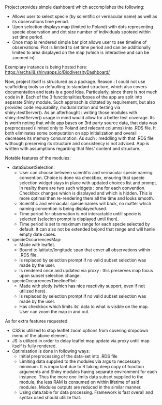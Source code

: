 Project provides simple dashboard which accomplishes the following:
 - Allows user to select specie (by scientific or vernacular name) as well as its observations time period.
 - Upon selection displays map (limited to Poland) with dots representing specie observation and dot size number of individuals spoteed within set time period.
 - Once map is rendered simple bar plot allows user to see timeline of observations. Plot is limited to set time period and can be additionally limited to area displayed on the map (which is interactive and can be zoomed in)

Exemplary instance is being hosted here: https://archail8.shinyapps.io/BiodiversityDashboard/

Now, project itself is structured as a package. Reason : I could not use scaffolding tools so defaulting to standard structure, which also covers documentation and tests is a good idea. Particularly, since there is not much code in it.
Each of the 3 functionalities/boxes of the app are split into separate Shiny module. Such approach is dictated by requirement, but also provides code requsability, modularization and testing via shiny::testServer(). As an afterhought :
writing those modules with shiny::testServer() usage in mind would allow for a better test coverage.
Its is worth noting that while app bases on 3rd party source data, that data was preprocessed (limited only to Poland and relecant columns) into .RDS file. It both eliminates some computation on app initialization and overall decreases its
memory consumption. As such : meddling with that .RDS file withough preserving its structure and consistency is not adviced. App is written with assumptions regarding that files' content and structure.

Notable features of the modules:
 - dataSubsetSelection:
   - User can choose between scientific and vernacular specie naming convention. Choice is done via checkbox, ensuring that specie selection widget stays in place with updated choices list and prompt.
     In reality there are two such widgets : one for each convention. Checkbox changes which is displayed and which is hidden. This is more optimal then re-rendering them all the time and looks smooth.
   - Scientific and vernacular specie names will back, no matter which naming convention is being displayed/used.
   - Time period for observation is not interactable untill specie is selected (selecion prompt is displayed until then).
   - Time period is set to maximum range for each specie selected by default. It can also not be extended bejond that range and will hanle empty date cases.
 - specieOccurrencesMap:
   - Made with leaflet.
   - Bound to latitute/longitude span that cover all observations within .RDS file.
   - Is replaced by selection prompt if no valid subset selection was made by the user.
   - Is rendered once and updated via proxy : this preserves map focus upon subset selection change.
 - specieOccurrencesTimelinePlot:
   - Made with plotly (which has nice reactivity support, even if not utilized here).
   - Is replaced by selection prompt if no valid subset selection was made by the user.
   - Has checkbox which limits its' data to what is visible on the map. User can zoom the map in and out.
  
As for extra features requested:
 - CSS is utilized to stop leaflet zoom options from covering dropdown menu of the above element.
 - JS is utilized in order to delay leaflet map update via proxy untill map itself is fully rendered.
 - Optimisation is done in following ways:
    - Initial preprocessing of the data-set into .RDS file
    - Limiting data supplied to the modules via args to neccessary minimum. It is important due to R taking deep copy of function arguments and Shiny modules having separate environment for each instance.
      Thus the more one limits data subset supplied to the module, the less RAM is consumed on within lifetime of said modules. Modules outputs are reduced in the similar manner.
    - Using data.table for data processing. Framework is fast overall and syntax used should utilize that.
